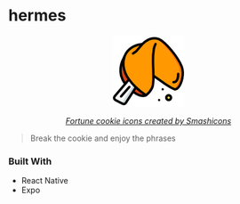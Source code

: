 # hermes

<div align="center">

![cookie](./cover.png)

*[Fortune cookie icons created by Smashicons](https://www.flaticon.com/free-icons/fortune-cookie)*

</div>

> Break the cookie and enjoy the phrases

### Built With

- React Native
- Expo

